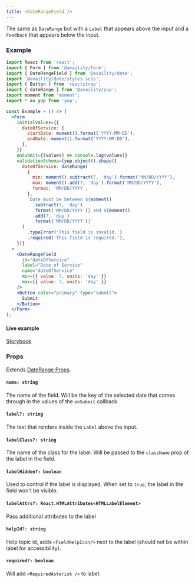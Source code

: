 ```yaml
---
title: <DateRangeField />
---
```


The same as `DateRange` but with a `Label` that appears above the input and a `Feedback` that appears below the input.

### Example

```jsx
import React from 'react';
import { Form } from '@availity/form';
import { DateRangeField } from '@availity/date';
import '@availity/date/styles.scss';
import { Button } from 'reactstrap';
import { dateRange } from '@availity/yup';
import moment from 'moment';
import * as yup from 'yup';

const Example = () => (
  <Form
    initialValues={{
      dateOfService: {
        startDate: moment().format('YYYY-MM-DD'),
        endDate: moment().format('YYYY-MM-DD'),
      },
    }}
    onSubmit={(values) => console.log(values)}
    validationSchema={yup.object().shape({
      dateOfService: dateRange(
        {
          min: moment().subtract(7, 'day').format('MM/DD/YYYY'),
          max: moment().add(7, 'day').format('MM/DD/YYYY'),
          format: 'MM/DD/YYYY',
        },
        `Date must be between ${moment()
          .subtract(7, 'day')
          .format('MM/DD/YYYY')} and ${moment()
          .add(7, 'day')
          .format('MM/DD/YYYY')}`
      )
        .typeError('This field is invalid.')
        .required('This field is required.'),
    })}
  >
    <DateRangeField
      id="dateOfService"
      label="Date of Service"
      name="dateOfService"
      min={{ value: 7, units: 'day' }}
      max={{ value: 7, units: 'day' }}
    />
    <Button color="primary" type="submit">
      Submit
    </Button>
  </Form>
);
```

#### Live example

[Storybook](https://availity.github.io/availity-react/storybook/?path=/docs/form-components-date--date-range-field)

### Props

Extends [DateRange Props](/form/date/components/date-range#props).

#### `name: string`

The name of the field. Will be the key of the selected date that comes through in the values of the `onSubmit` callback.

#### `label?: string`

The text that renders inside the `Label` above the input.

#### `labelClass?: string`

The name of the class for the label. Will be passed to the `className` prop of the label in the field.

#### `labelHidden?: boolean`

Used to control if the label is displayed. When set to `true`, the label in the field won't be visible.

#### `labelAttrs?: React.HTMLAttributes<HTMLLabelElement>`

Pass additional attributes to the label

#### `helpId?: string`

Help topic id, adds `<FieldHelpIcon/>` next to the label (should not be within label for accessibility).

#### `required?: boolean`

Will add `<RequiredAsterisk />` to label.
